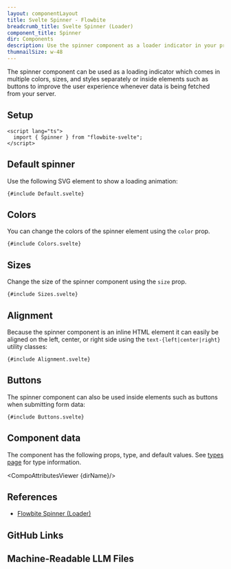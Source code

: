 ```yaml
---
layout: componentLayout
title: Svelte Spinner - Flowbite
breadcrumb_title: Svelte Spinner (Loader)
component_title: Spinner
dir: Components
description: Use the spinner component as a loader indicator in your projects when fetching data based on an animated SVG
thumnailSize: w-48
---
```


<script lang="ts">
  import { CompoAttributesViewer, GitHubCompoLinks, toKebabCase, LlmLink } from '../../utils'
  import { P, A } from '$lib'
  const dirName = toKebabCase(component_title)
</script>

The spinner component can be used as a loading indicator which comes in multiple colors, sizes, and styles separately or inside elements such as buttons to improve the user experience whenever data is being fetched from your server.

## Setup

```svelte example hideOutput
<script lang="ts">
  import { Spinner } from "flowbite-svelte";
</script>
```

## Default spinner

Use the following SVG element to show a loading animation:

```svelte example hideScript
{#include Default.svelte}
```

## Colors

You can change the colors of the spinner element using the `color` prop.

```svelte example hideScript
{#include Colors.svelte}
```

## Sizes

Change the size of the spinner component using the `size` prop.

```svelte example hideScript
{#include Sizes.svelte}
```

## Alignment

Because the spinner component is an inline HTML element it can easily be aligned on the left, center, or right side using the `text-{left|center|right}` utility classes:

```svelte example hideScript
{#include Alignment.svelte}
```

## Buttons

The spinner component can also be used inside elements such as buttons when submitting form data:

```svelte example
{#include Buttons.svelte}
```

## Component data

The component has the following props, type, and default values. See [types page](/docs/pages/typescript) for type information.

<CompoAttributesViewer {dirName}/>

## References

- [Flowbite Spinner (Loader)](https://flowbite.com/docs/components/spinner/)

## GitHub Links

<GitHubCompoLinks />

## Machine-Readable LLM Files

<LlmLink />
